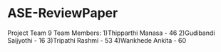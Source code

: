# ASE-ReviewPaper
Project Team 9
Team Members:
    1)Thipparthi Manasa - 46
    2)Gudibandi Saijyothi - 16
    3)Tripathi Rashmi - 53
    4)Wankhede Ankita - 60
